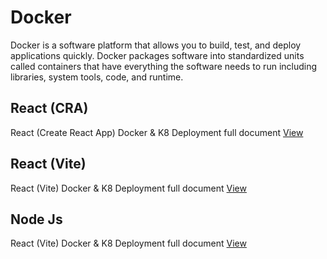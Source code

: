 # Docker

Docker is a software platform that allows you to build, test, and deploy applications quickly. Docker packages software into standardized units called containers that have everything the software needs to run including libraries, system tools, code, and runtime.

## React (CRA)
React (Create React App) Docker & K8 Deployment full document [View](https://github.com/codeincrypt/docker-kubernetes/blob/main/ReactCRA.md)


## React (Vite)
React (Vite) Docker & K8 Deployment full document [View](https://github.com/codeincrypt/docker-kubernetes/blob/main/ReactVite.md)


## Node Js
React (Vite) Docker & K8 Deployment full document [View](https://github.com/codeincrypt/docker-kubernetes/blob/main/NodeJs.md)

